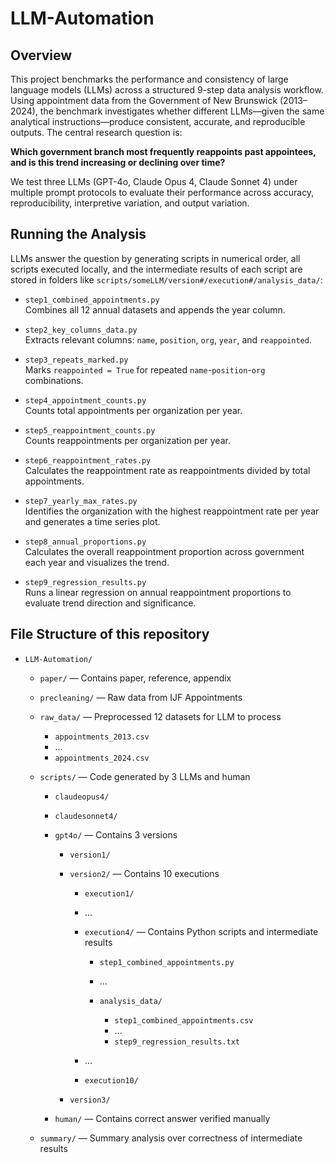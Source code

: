 # LLM-Automation

## Overview
This project benchmarks the performance and consistency of large language models (LLMs) across a structured 9-step data analysis workflow. Using appointment data from the Government of New Brunswick (2013–2024), the benchmark investigates whether different LLMs—given the same analytical instructions—produce consistent, accurate, and reproducible outputs. The central research question is:

**Which government branch most frequently reappoints past appointees, and is this trend increasing or declining over time?**

We test three LLMs (GPT-4o, Claude Opus 4, Claude Sonnet 4) under multiple prompt protocols to evaluate their performance across accuracy, reproducibility, interpretive variation, and output variation.


## Running the Analysis

LLMs answer the question by generating scripts in numerical order, all scripts executed locally, and the intermediate results of each script are stored in folders like `scripts/someLLM/version#/execution#/analysis_data/`:

- `step1_combined_appointments.py`  
  Combines all 12 annual datasets and appends the year column.

- `step2_key_columns_data.py`  
  Extracts relevant columns: `name`, `position`, `org`, `year`, and `reappointed`.

- `step3_repeats_marked.py`  
  Marks `reappointed = True` for repeated `name`-`position`-`org` combinations.

- `step4_appointment_counts.py`  
  Counts total appointments per organization per year.

- `step5_reappointment_counts.py`  
  Counts reappointments per organization per year.

- `step6_reappointment_rates.py`  
  Calculates the reappointment rate as reappointments divided by total appointments.

- `step7_yearly_max_rates.py`  
  Identifies the organization with the highest reappointment rate per year and generates a time series plot.

- `step8_annual_proportions.py`  
  Calculates the overall reappointment proportion across government each year and visualizes the trend.

- `step9_regression_results.py`  
  Runs a linear regression on annual reappointment proportions to evaluate trend direction and significance.



## File Structure of this repository

* `LLM-Automation/`

  * `paper/` — Contains paper, reference, appendix
  * `precleaning/` — Raw data from IJF Appointments
  * `raw_data/` — Preprocessed 12 datasets for LLM to process

    * `appointments_2013.csv`
    * ...
    * `appointments_2024.csv`
  * `scripts/` — Code generated by 3 LLMs and human

    * `claudeopus4/`
    * `claudesonnet4/`
    * `gpt4o/` — Contains 3 versions

      * `version1/`
      * `version2/` — Contains 10 executions

        * `execution1/`
        * ...
        * `execution4/` — Contains Python scripts and intermediate results

          * `step1_combined_appointments.py`
          * ...
          * `analysis_data/`

            * `step1_combined_appointments.csv`
            * ...
            * `step9_regression_results.txt`
        * ...
        * `execution10/`
      * `version3/`
    * `human/` — Contains correct answer verified manually
  * `summary/` — Summary analysis over correctness of intermediate results
